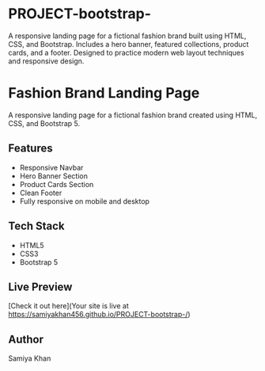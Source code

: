 # PROJECT-bootstrap-

A responsive landing page for a fictional fashion brand built using HTML, CSS, and Bootstrap. Includes a hero banner, featured collections, product cards, and a footer. Designed to practice modern web layout techniques and responsive design.

# Fashion Brand Landing Page

A responsive landing page for a fictional fashion brand created using HTML, CSS, and Bootstrap 5.

## Features
- Responsive Navbar
- Hero Banner Section
- Product Cards Section
- Clean Footer
- Fully responsive on mobile and desktop

## Tech Stack
- HTML5
- CSS3
- Bootstrap 5

## Live Preview
[Check it out here](Your site is live at https://samiyakhan456.github.io/PROJECT-bootstrap-/)

## Author
Samiya Khan
